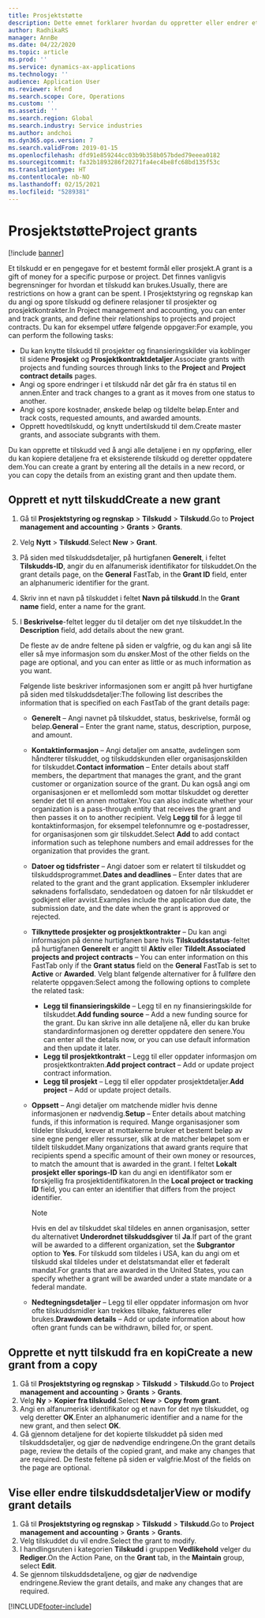 ```yaml
---
title: Prosjektstøtte
description: Dette emnet forklarer hvordan du oppretter eller endrer et tilskudd.
author: RadhikaRS
manager: AnnBe
ms.date: 04/22/2020
ms.topic: article
ms.prod: ''
ms.service: dynamics-ax-applications
ms.technology: ''
audience: Application User
ms.reviewer: kfend
ms.search.scope: Core, Operations
ms.custom: ''
ms.assetid: ''
ms.search.region: Global
ms.search.industry: Service industries
ms.author: andchoi
ms.dyn365.ops.version: 7
ms.search.validFrom: 2019-01-15
ms.openlocfilehash: dfd91e859244cc03b9b358b057bded79eeea0182
ms.sourcegitcommit: fa32b1893286f20271fa4ec4be8fc68bd135f53c
ms.translationtype: HT
ms.contentlocale: nb-NO
ms.lasthandoff: 02/15/2021
ms.locfileid: "5289381"
---
```

# <a name="project-grants"></a><span data-ttu-id="eba9a-103">Prosjektstøtte</span><span class="sxs-lookup"><span data-stu-id="eba9a-103">Project grants</span></span>

[!include [banner](../includes/banner.md)]

<span data-ttu-id="eba9a-104">Et tilskudd er en pengegave for et bestemt formål eller prosjekt.</span><span class="sxs-lookup"><span data-stu-id="eba9a-104">A grant is a gift of money for a specific purpose or project.</span></span> <span data-ttu-id="eba9a-105">Det finnes vanligvis begrensninger for hvordan et tilskudd kan brukes.</span><span class="sxs-lookup"><span data-stu-id="eba9a-105">Usually, there are restrictions on how a grant can be spent.</span></span> <span data-ttu-id="eba9a-106">I Prosjektstyring og regnskap kan du angi og spore tilskudd og definere relasjoner til prosjekter og prosjektkontrakter.</span><span class="sxs-lookup"><span data-stu-id="eba9a-106">In Project management and accounting, you can enter and track grants, and define their relationships to projects and project contracts.</span></span> <span data-ttu-id="eba9a-107">Du kan for eksempel utføre følgende oppgaver:</span><span class="sxs-lookup"><span data-stu-id="eba9a-107">For example, you can perform the following tasks:</span></span>

- <span data-ttu-id="eba9a-108">Du kan knytte tilskudd til prosjekter og finansieringskilder via koblinger til sidene **Prosjekt** og **Prosjektkontraktdetaljer**.</span><span class="sxs-lookup"><span data-stu-id="eba9a-108">Associate grants with projects and funding sources through links to the **Project** and **Project contract details** pages.</span></span>
- <span data-ttu-id="eba9a-109">Angi og spore endringer i et tilskudd når det går fra én status til en annen.</span><span class="sxs-lookup"><span data-stu-id="eba9a-109">Enter and track changes to a grant as it moves from one status to another.</span></span>
- <span data-ttu-id="eba9a-110">Angi og spore kostnader, ønskede beløp og tildelte beløp.</span><span class="sxs-lookup"><span data-stu-id="eba9a-110">Enter and track costs, requested amounts, and awarded amounts.</span></span>
- <span data-ttu-id="eba9a-111">Opprett hovedtilskudd, og knytt undertilskudd til dem.</span><span class="sxs-lookup"><span data-stu-id="eba9a-111">Create master grants, and associate subgrants with them.</span></span>

<span data-ttu-id="eba9a-112">Du kan opprette et tilskudd ved å angi alle detaljene i en ny oppføring, eller du kan kopiere detaljene fra et eksisterende tilskudd og deretter oppdatere dem.</span><span class="sxs-lookup"><span data-stu-id="eba9a-112">You can create a grant by entering all the details in a new record, or you can copy the details from an existing grant and then update them.</span></span>

## <a name="create-a-new-grant"></a><span data-ttu-id="eba9a-113">Opprett et nytt tilskudd</span><span class="sxs-lookup"><span data-stu-id="eba9a-113">Create a new grant</span></span>

1. <span data-ttu-id="eba9a-114">Gå til **Prosjektstyring og regnskap** \> **Tilskudd** \> **Tilskudd**.</span><span class="sxs-lookup"><span data-stu-id="eba9a-114">Go to **Project management and accounting** \> **Grants** \> **Grants**.</span></span>
2. <span data-ttu-id="eba9a-115">Velg **Nytt** \> **Tilskudd**.</span><span class="sxs-lookup"><span data-stu-id="eba9a-115">Select **New** \> **Grant**.</span></span>
3. <span data-ttu-id="eba9a-116">På siden med tilskuddsdetaljer, på hurtigfanen **Generelt**, i feltet **Tilskudds-ID**, angir du en alfanumerisk identifikator for tilskuddet.</span><span class="sxs-lookup"><span data-stu-id="eba9a-116">On the grant details page, on the **General** FastTab, in the **Grant ID** field, enter an alphanumeric identifier for the grant.</span></span>
4. <span data-ttu-id="eba9a-117">Skriv inn et navn på tilskuddet i feltet **Navn på tilskudd**.</span><span class="sxs-lookup"><span data-stu-id="eba9a-117">In the **Grant name** field, enter a name for the grant.</span></span>
5. <span data-ttu-id="eba9a-118">I **Beskrivelse**-feltet legger du til detaljer om det nye tilskuddet.</span><span class="sxs-lookup"><span data-stu-id="eba9a-118">In the **Description** field, add details about the new grant.</span></span>

    <span data-ttu-id="eba9a-119">De fleste av de andre feltene på siden er valgfrie, og du kan angi så lite eller så mye informasjon som du ønsker.</span><span class="sxs-lookup"><span data-stu-id="eba9a-119">Most of the other fields on the page are optional, and you can enter as little or as much information as you want.</span></span>

    <span data-ttu-id="eba9a-120">Følgende liste beskriver informasjonen som er angitt på hver hurtigfane på siden med tilskuddsdetaljer:</span><span class="sxs-lookup"><span data-stu-id="eba9a-120">The following list describes the information that is specified on each FastTab of the grant details page:</span></span>

    - <span data-ttu-id="eba9a-121">**Generelt** – Angi navnet på tilskuddet, status, beskrivelse, formål og beløp.</span><span class="sxs-lookup"><span data-stu-id="eba9a-121">**General** – Enter the grant name, status, description, purpose, and amount.</span></span>
    - <span data-ttu-id="eba9a-122">**Kontaktinformasjon** – Angi detaljer om ansatte, avdelingen som håndterer tilskuddet, og tilskuddskunden eller organisasjonskilden for tilskuddet.</span><span class="sxs-lookup"><span data-stu-id="eba9a-122">**Contact information** – Enter details about staff members, the department that manages the grant, and the grant customer or organization source of the grant.</span></span> <span data-ttu-id="eba9a-123">Du kan også angi om organisasjonen er et mellomledd som mottar tilskuddet og deretter sender det til en annen mottaker.</span><span class="sxs-lookup"><span data-stu-id="eba9a-123">You can also indicate whether your organization is a pass-through entity that receives the grant and then passes it on to another recipient.</span></span> <span data-ttu-id="eba9a-124">Velg **Legg til** for å legge til kontaktinformasjon, for eksempel telefonnumre og e-postadresser, for organisasjonen som gir tilskuddet.</span><span class="sxs-lookup"><span data-stu-id="eba9a-124">Select **Add** to add contact information such as telephone numbers and email addresses for the organization that provides the grant.</span></span>
    - <span data-ttu-id="eba9a-125">**Datoer og tidsfrister** – Angi datoer som er relatert til tilskuddet og tilskuddsprogrammet.</span><span class="sxs-lookup"><span data-stu-id="eba9a-125">**Dates and deadlines** – Enter dates that are related to the grant and the grant application.</span></span> <span data-ttu-id="eba9a-126">Eksempler inkluderer søknadens forfallsdato, sendedatoen og datoen for når tilskuddet er godkjent eller avvist.</span><span class="sxs-lookup"><span data-stu-id="eba9a-126">Examples include the application due date, the submission date, and the date when the grant is approved or rejected.</span></span>
    - <span data-ttu-id="eba9a-127">**Tilknyttede prosjekter og prosjektkontrakter** – Du kan angi informasjon på denne hurtigfanen bare hvis **Tilskuddsstatus**-feltet på hurtigfanen **Generelt** er angitt til **Aktiv** eller **Tildelt**.</span><span class="sxs-lookup"><span data-stu-id="eba9a-127">**Associated projects and project contracts** – You can enter information on this FastTab only if the **Grant status** field on the **General** FastTab is set to **Active** or **Awarded**.</span></span> <span data-ttu-id="eba9a-128">Velg blant følgende alternativer for å fullføre den relaterte oppgaven:</span><span class="sxs-lookup"><span data-stu-id="eba9a-128">Select among the following options to complete the related task:</span></span>

        - <span data-ttu-id="eba9a-129">**Legg til finansieringskilde** – Legg til en ny finansieringskilde for tilskuddet.</span><span class="sxs-lookup"><span data-stu-id="eba9a-129">**Add funding source** – Add a new funding source for the grant.</span></span> <span data-ttu-id="eba9a-130">Du kan skrive inn alle detaljene nå, eller du kan bruke standardinformasjonen og deretter oppdatere den senere.</span><span class="sxs-lookup"><span data-stu-id="eba9a-130">You can enter all the details now, or you can use default information and then update it later.</span></span>
        - <span data-ttu-id="eba9a-131">**Legg til prosjektkontrakt** – Legg til eller oppdater informasjon om prosjektkontrakten.</span><span class="sxs-lookup"><span data-stu-id="eba9a-131">**Add project contract** – Add or update project contract information.</span></span>
        - <span data-ttu-id="eba9a-132">**Legg til prosjekt** – Legg til eller oppdater prosjektdetaljer.</span><span class="sxs-lookup"><span data-stu-id="eba9a-132">**Add project** – Add or update project details.</span></span>

    - <span data-ttu-id="eba9a-133">**Oppsett** – Angi detaljer om matchende midler hvis denne informasjonen er nødvendig.</span><span class="sxs-lookup"><span data-stu-id="eba9a-133">**Setup** – Enter details about matching funds, if this information is required.</span></span> <span data-ttu-id="eba9a-134">Mange organisasjoner som tildeler tilskudd, krever at mottakerne bruker et bestemt beløp av sine egne penger eller ressurser, slik at de matcher beløpet som er tildelt tilskuddet.</span><span class="sxs-lookup"><span data-stu-id="eba9a-134">Many organizations that award grants require that recipients spend a specific amount of their own money or resources, to match the amount that is awarded in the grant.</span></span> <span data-ttu-id="eba9a-135">I feltet **Lokalt prosjekt eller sporings-ID** kan du angi en identifikator som er forskjellig fra prosjektidentifikatoren.</span><span class="sxs-lookup"><span data-stu-id="eba9a-135">In the **Local project or tracking ID** field, you can enter an identifier that differs from the project identifier.</span></span>

        > [!NOTE]
        > <span data-ttu-id="eba9a-136">Hvis en del av tilskuddet skal tildeles en annen organisasjon, setter du alternativet **Underordnet tilskuddsgiver** til **Ja**.</span><span class="sxs-lookup"><span data-stu-id="eba9a-136">If part of the grant will be awarded to a different organization, set the **Subgrantor** option to **Yes**.</span></span> <span data-ttu-id="eba9a-137">For tilskudd som tildeles i USA, kan du angi om et tilskudd skal tildeles under et delstatsmandat eller et føderalt mandat.</span><span class="sxs-lookup"><span data-stu-id="eba9a-137">For grants that are awarded in the United States, you can specify whether a grant will be awarded under a state mandate or a federal mandate.</span></span>

    - <span data-ttu-id="eba9a-138">**Nedtegningsdetaljer** – Legg til eller oppdater informasjon om hvor ofte tilskuddsmidler kan trekkes tilbake, faktureres eller brukes.</span><span class="sxs-lookup"><span data-stu-id="eba9a-138">**Drawdown details** – Add or update information about how often grant funds can be withdrawn, billed for, or spent.</span></span>

## <a name="create-a-new-grant-from-a-copy"></a><span data-ttu-id="eba9a-139">Opprette et nytt tilskudd fra en kopi</span><span class="sxs-lookup"><span data-stu-id="eba9a-139">Create a new grant from a copy</span></span>

1. <span data-ttu-id="eba9a-140">Gå til **Prosjektstyring og regnskap** \> **Tilskudd** \> **Tilskudd**.</span><span class="sxs-lookup"><span data-stu-id="eba9a-140">Go to **Project management and accounting** \> **Grants** \> **Grants**.</span></span>
2. <span data-ttu-id="eba9a-141">Velg **Ny** \> **Kopier fra tilskudd**.</span><span class="sxs-lookup"><span data-stu-id="eba9a-141">Select **New** \> **Copy from grant**.</span></span>
3. <span data-ttu-id="eba9a-142">Angi en alfanumerisk identifikator og et navn for det nye tilskuddet, og velg deretter **OK**.</span><span class="sxs-lookup"><span data-stu-id="eba9a-142">Enter an alphanumeric identifier and a name for the new grant, and then select **OK**.</span></span>
4. <span data-ttu-id="eba9a-143">Gå gjennom detaljene for det kopierte tilskuddet på siden med tilskuddsdetaljer, og gjør de nødvendige endringene.</span><span class="sxs-lookup"><span data-stu-id="eba9a-143">On the grant details page, review the details of the copied grant, and make any changes that are required.</span></span> <span data-ttu-id="eba9a-144">De fleste feltene på siden er valgfrie.</span><span class="sxs-lookup"><span data-stu-id="eba9a-144">Most of the fields on the page are optional.</span></span>

## <a name="view-or-modify-grant-details"></a><span data-ttu-id="eba9a-145">Vise eller endre tilskuddsdetaljer</span><span class="sxs-lookup"><span data-stu-id="eba9a-145">View or modify grant details</span></span>

1. <span data-ttu-id="eba9a-146">Gå til **Prosjektstyring og regnskap** \> **Tilskudd** \> **Tilskudd**.</span><span class="sxs-lookup"><span data-stu-id="eba9a-146">Go to **Project management and accounting** \> **Grants** \> **Grants**.</span></span>
2. <span data-ttu-id="eba9a-147">Velg tilskuddet du vil endre.</span><span class="sxs-lookup"><span data-stu-id="eba9a-147">Select the grant to modify.</span></span>
3. <span data-ttu-id="eba9a-148">I handlingsruten i kategorien **Tilskudd** i gruppen **Vedlikehold** velger du **Rediger**.</span><span class="sxs-lookup"><span data-stu-id="eba9a-148">On the Action Pane, on the **Grant** tab, in the **Maintain** group, select **Edit**.</span></span>
4. <span data-ttu-id="eba9a-149">Se gjennom tilskuddsdetaljene, og gjør de nødvendige endringene.</span><span class="sxs-lookup"><span data-stu-id="eba9a-149">Review the grant details, and make any changes that are required.</span></span>


[!INCLUDE[footer-include](../includes/footer-banner.md)]